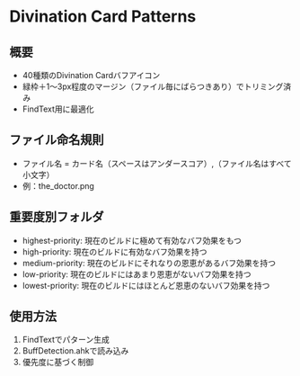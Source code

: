 # Divination Card Patterns

## 概要
- 40種類のDivination Cardバフアイコン
- 緑枠＋1～3px程度のマージン（ファイル毎にばらつきあり）でトリミング済み
- FindText用に最適化

## ファイル命名規則
- ファイル名 = カード名（スペースはアンダースコア）,（ファイル名はすべて小文字）
- 例：the_doctor.png

## 重要度別フォルダ
-  highest-priority: 現在のビルドに極めて有効なバフ効果をもつ
-  high-priority: 現在のビルドに有効なバフ効果を持つ
-  medium-priority: 現在のビルドにそれなりの恩恵があるバフ効果を持つ
-  low-priority: 現在のビルドにはあまり恩恵がないバフ効果を持つ
-  lowest-priority: 現在のビルドにはほとんど恩恵のないバフ効果を持つ 

## 使用方法
1. FindTextでパターン生成
2. BuffDetection.ahkで読み込み
3. 優先度に基づく制御